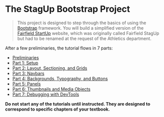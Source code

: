 # The StagUp Bootstrap Project
>This project is designed to step through the basics of using the [Bootstrap](http://getbootstrap.com) framework. You will build a simplified version of the [Fairfield StartUp](http://fairfield.startup.fairfield.edu) website, which was originally called Fairfield StagUp but had to be renamed at the request of the Athletics department. 

After a few preliminaries, the tutorial flows in 7 parts:
* [Preliminaries](Preliminaries.md)
* [Part 1: Setup](Part1.md)
* [Part 2: Layout, Sectioning, and Grids](Part2.md)
* [Part 3: Navbars](Part3.md)
* [Part 4: Backgrounds, Typography, and Buttons](Part4.md)
* [Part 5: Panels](Part5.md)
* [Part 6: Thumbnails and Media Objects](Part6.md)
* [Part 7: Debugging with DevTools](Part7.md)

**Do not start any of the tutorials until instructed. They are designed to correspond to specific chapters of your textbook.**
